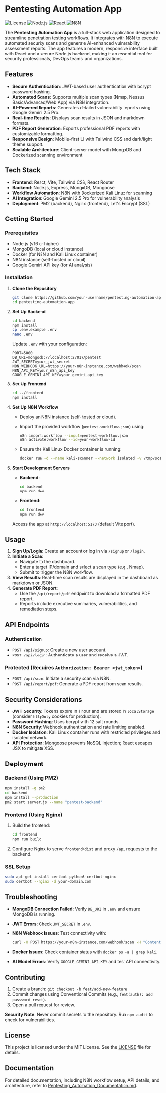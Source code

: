 # Pentesting Automation App

![License](https://img.shields.io/badge/license-MIT-blue.svg)
![Node.js](https://img.shields.io/badge/Node.js-v16+-green.svg)
![React](https://img.shields.io/badge/React-v18+-blue.svg)
![N8N](https://img.shields.io/badge/N8N-Workflow-orange.svg)

The **Pentesting Automation App** is a full-stack web application designed to streamline penetration testing workflows. It integrates with [N8N](https://n8n.io/) to execute automated security scans and generate AI-enhanced vulnerability assessment reports. The app features a modern, responsive interface built with React and a secure Node.js backend, making it an essential tool for security professionals, DevOps teams, and organizations.

## Features

- **Secure Authentication**: JWT-based user authentication with bcrypt password hashing.
- **Automated Scans**: Supports multiple scan types (Nmap, Nessus Basic/Advanced/Web App) via N8N integration.
- **AI-Powered Reports**: Generates detailed vulnerability reports using Google Gemini 2.5 Pro.
- **Real-time Results**: Displays scan results in JSON and markdown formats.
- **PDF Report Generation**: Exports professional PDF reports with customizable formatting.
- **Responsive Design**: Mobile-first UI with Tailwind CSS and dark/light theme support.
- **Scalable Architecture**: Client-server model with MongoDB and Dockerized scanning environment.

## Tech Stack

- **Frontend**: React, Vite, Tailwind CSS, React Router
- **Backend**: Node.js, Express, MongoDB, Mongoose
- **Workflow Automation**: N8N with Dockerized Kali Linux for scanning
- **AI Integration**: Google Gemini 2.5 Pro for vulnerability analysis
- **Deployment**: PM2 (backend), Nginx (frontend), Let's Encrypt (SSL)

## Getting Started

### Prerequisites

- Node.js (v16 or higher)
- MongoDB (local or cloud instance)
- Docker (for N8N and Kali Linux container)
- N8N instance (self-hosted or cloud)
- Google Gemini API key (for AI analysis)

### Installation

1. **Clone the Repository**

   ```bash
   git clone https://github.com/your-username/pentesting-automation-app.git
   cd pentesting-automation-app
   ```

2. **Set Up Backend**

   ```bash
   cd backend
   npm install
   cp .env.example .env
   nano .env
   ```

   Update `.env` with your configuration:

   ```env
   PORT=5000
   DB_URI=mongodb://localhost:27017/pentest
   JWT_SECRET=your_jwt_secret
   N8N_WEBHOOK_URL=https://your-n8n-instance.com/webhook/scan
   N8N_API_KEY=your_n8n_api_key
   GOOGLE_GEMINI_API_KEY=your_gemini_api_key
   ```

3. **Set Up Frontend**

   ```bash
   cd ../frontend
   npm install
   ```

4. **Set Up N8N Workflow**

   - Deploy an N8N instance (self-hosted or cloud).
   - Import the provided workflow (`pentest-workflow.json`) using:

     ```bash
     n8n import:workflow --input=pentest-workflow.json
     n8n activate:workflow --id=your-workflow-id
     ```

   - Ensure the Kali Linux Docker container is running:

     ```bash
     docker run -d --name kali-scanner --network isolated -v /tmp/scans:/root/scans kalilinux/kali-rolling
     ```

5. **Start Development Servers**

   - **Backend**:

     ```bash
     cd backend
     npm run dev
     ```

   - **Frontend**:

     ```bash
     cd frontend
     npm run dev
     ```

   Access the app at `http://localhost:5173` (default Vite port).

## Usage

1. **Sign Up/Login**: Create an account or log in via `/signup` or `/login`.
2. **Initiate a Scan**:
   - Navigate to the dashboard.
   - Enter a target IP/domain and select a scan type (e.g., Nmap).
   - Submit to trigger the N8N workflow.
3. **View Results**: Real-time scan results are displayed in the dashboard as markdown or JSON.
4. **Generate PDF Report**:
   - Use the `/api/report/pdf` endpoint to download a formatted PDF report.
   - Reports include executive summaries, vulnerabilities, and remediation steps.

## API Endpoints

### Authentication
- `POST /api/signup`: Create a new user account.
- `POST /api/login`: Authenticate a user and receive a JWT.

### Protected (Requires `Authorization: Bearer <jwt_token>`)
- `POST /api/scan`: Initiate a security scan via N8N.
- `POST /api/report/pdf`: Generate a PDF report from scan results.

## Security Considerations

- **JWT Security**: Tokens expire in 1 hour and are stored in `localStorage` (consider `httpOnly` cookies for production).
- **Password Hashing**: Uses bcrypt with 12 salt rounds.
- **N8N Security**: Webhook authentication and rate limiting enabled.
- **Docker Isolation**: Kali Linux container runs with restricted privileges and isolated network.
- **API Protection**: Mongoose prevents NoSQL injection; React escapes JSX to mitigate XSS.

## Deployment

### Backend (Using PM2)

```bash
npm install -g pm2
cd backend
npm install --production
pm2 start server.js --name "pentest-backend"
```

### Frontend (Using Nginx)

1. Build the frontend:

   ```bash
   cd frontend
   npm run build
   ```

2. Configure Nginx to serve `frontend/dist` and proxy `/api` requests to the backend.

### SSL Setup

```bash
sudo apt-get install certbot python3-certbot-nginx
sudo certbot --nginx -d your-domain.com
```

## Troubleshooting

- **MongoDB Connection Failed**: Verify `DB_URI` in `.env` and ensure MongoDB is running.
- **JWT Errors**: Check `JWT_SECRET` in `.env`.
- **N8N Webhook Issues**: Test connectivity with:

  ```bash
  curl -X POST https://your-n8n-instance.com/webhook/scan -H "Content-Type: application/json" -d '{"target":"192.168.1.1","scanType":"nmap"}'
  ```

- **Docker Issues**: Check container status with `docker ps -a | grep kali`.
- **AI Model Errors**: Verify `GOOGLE_GEMINI_API_KEY` and test API connectivity.

## Contributing

1. Create a branch: `git checkout -b feat/add-new-feature`
2. Commit changes using Conventional Commits (e.g., `feat(auth): add password reset`).
3. Open a pull request for review.

**Security Note**: Never commit secrets to the repository. Run `npm audit` to check for vulnerabilities.

## License

This project is licensed under the MIT License. See the [LICENSE](LICENSE) file for details.

## Documentation

For detailed documentation, including N8N workflow setup, API details, and architecture, refer to [Pentesting_Automation_Documentation.md](Pentesting_Automation_Documentation.md).
